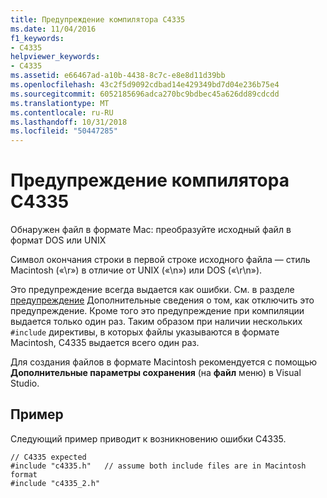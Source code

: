 ```yaml
---
title: Предупреждение компилятора C4335
ms.date: 11/04/2016
f1_keywords:
- C4335
helpviewer_keywords:
- C4335
ms.assetid: e66467ad-a10b-4438-8c7c-e8e8d11d39bb
ms.openlocfilehash: 43c2f5d9092cdbad14e429349bd7d04e236b75e4
ms.sourcegitcommit: 6052185696adca270bc9bdbec45a626dd89cdcdd
ms.translationtype: MT
ms.contentlocale: ru-RU
ms.lasthandoff: 10/31/2018
ms.locfileid: "50447285"
---
```

# <a name="compiler-warning-c4335"></a>Предупреждение компилятора C4335

Обнаружен файл в формате Mac: преобразуйте исходный файл в формат DOS или UNIX

Символ окончания строки в первой строке исходного файла — стиль Macintosh («\r») в отличие от UNIX («\n») или DOS («\r\n»).

Это предупреждение всегда выдается как ошибки.  См. в разделе [предупреждение](../../preprocessor/warning.md) Дополнительные сведения о том, как отключить это предупреждение.  Кроме того это предупреждение при компиляции выдается только один раз. Таким образом при наличии нескольких `#include` директивы, в которых файлы указываются в формате Macintosh, C4335 выдается всего один раз.

Для создания файлов в формате Macintosh рекомендуется с помощью **Дополнительные параметры сохранения** (на **файл** меню) в Visual Studio.

## <a name="example"></a>Пример

Следующий пример приводит к возникновению ошибки C4335.

```
// C4335 expected
#include "c4335.h"   // assume both include files are in Macintosh format
#include "c4335_2.h"
```